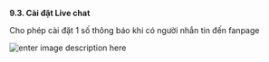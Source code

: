  **9.3. Cài đặt Live chat**

Cho phép cài đặt 1 số thông báo khi có người nhắn tin đến fanpage

![enter image description here](https://static8.muarecdn.com/original/muare/images/2019/11/19/5384473_126.png)
